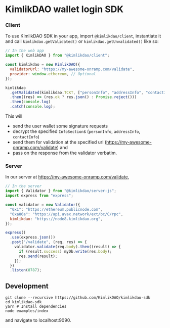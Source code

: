# KimlikDAO wallet login SDK

### Client

To use KimlikDAO SDK in your app, import `@kimlikdao/client`, instantiate it
and call `kimlikdao.getValidated()` or `kimlikdao.getUnvalidated()` like so:

```javascript
// In the web app
import { KimlikDAO } from "@kimlikdao/client";

const kimlikdao = new KimlikDAO({
  validatorUrl: "https://my-awesome-onramp.com/validate",
  provider: window.ethereum, // Optional
});

kimlikdao
  .getValidated(kimlikdao.TCKT, ["personInfo", "addressInfo", "contactInfo"])
  .then((res) => (res.ok ? res.json() : Promise.reject()))
  .then(console.log)
  .catch(console.log);
```

This will

- send the user wallet some signature requests
- decrypt the specified `InfoSection`s (`personInfo`, `addressInfo`, `contactInfo`)
- send them for validation at the specified url (https://my-awesome-onramp.com/validate) and
- pass on the response from the validator verbatim.

### Server

In our server at https://my-awesome-onramp.com/validate,

```javascript
// In the server
import { Validator } from "@kimlikdao/server-js";
import express from "express";

const validator = new Validator({
  "0x1": "https://ethereum.publicnode.com",
  "0xa86a": "https://api.avax.network/ext/bc/C/rpc",
  kimlikdao: "https://node8.kimlikdao.org",
});

express()
  .use(express.json())
  .post("/validate", (req, res) => {
    validator.validate(req.body).then((result) => {
      if (result.success) myDb.write(res.body);
      res.send(result);
    });
  })
  .listen(8787);
```

## Development

```shell
git clone --recursive https://github.com/KimlikDAO/kimlikdao-sdk
cd kimlikdao-sdk
yarn # Install dependencies
node examples/index
```

and navigate to localhost:9090.
